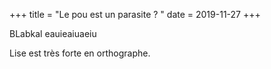 +++
title = "Le pou est un parasite ? "
date = 2019-11-27
+++

BLabkal
eauieaiuaeiu

Lise est très forte en orthographe.
